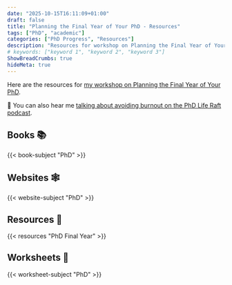 ```yaml
---
date: "2025-10-15T16:11:09+01:00"
draft: false
title: "Planning the Final Year of Your PhD - Resources"
tags: ["PhD", "academic"]
categories: ["PhD Progress", "Resources"]
description: "Resources for workshop on Planning the Final Year of Your PhD"
# keywords: ["keyword 1", "keyword 2", "keyword 3"]
ShowBreadCrumbs: true
hideMeta: true
---
```


Here are the resources for [my workshop on Planning the Final Year of Your PhD](../../planning-the-final-year-of-your-phd/).

🎤 You can also hear me [talking about avoiding burnout on the PhD Life Raft podcast](https://thephdliferaft.libsyn.com/catherine-pope).

## Books 📚

{{< book-subject "PhD" >}}

## Websites 🕸️

{{< website-subject "PhD" >}}

## Resources 🧭

{{< resources "PhD Final Year" >}}

## Worksheets 📝

{{< worksheet-subject "PhD" >}}
